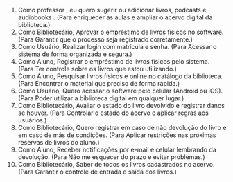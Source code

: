 1. Como professor , eu quero sugerir ou adicionar livros, podcasts e audiobooks . (Para enriquecer as aulas e ampliar o acervo digital da biblioteca.)
2. Como Bibliotecário, Aprovar o empréstimo de livros físicos no software. (Para Garantir que o processo seja registrado corretamente.)
3. Como Usuário, Realizar login com matrícula e senha. (Para Acessar o sistema de forma organizada e segura.)
4. Como Aluno, Registrar o empréstimo de livros físicos pelo sistema. (Para Ter controle sobre os livros que estou utilizando.)
5. Como Aluno, Pesquisar livros físicos e online no catálogo da biblioteca. (Para Encontrar o material que preciso de forma rápida.)
6. Como Usuário, Quero acessar o software pelo celular (Android ou iOS). (Para Poder utilizar a biblioteca digital em qualquer lugar.)
7. Como Bibliotecário, Avaliar o estado do livro devolvido e registrar danos se houver. (Para Controlar o estado do acervo e aplicar regras aos usuários.)
8. Como Bibliotecário, Quero registrar em caso de não devolução do livro e em caso de más de condições. (Para Aplicar restrições nas proximas reservas de livros do aluno.)
9. Como Aluno, Receber notificações por e-mail e celular lembrando da devolução. (Para Não me esquecer do prazo e evitar problemas.)
10. Como Bibliotecário, Saber de todos os livros cadastrados no acervo. (Para Garantir o controle de entrada e saída dos livros.)
